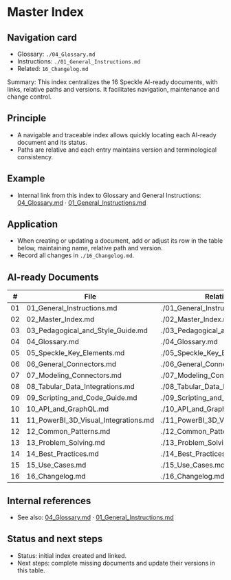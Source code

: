 
# Master Index

## Navigation card
- Glossary: `./04_Glossary.md`
- Instructions: `./01_General_Instructions.md`
- Related: `16_Changelog.md`

Summary: This index centralizes the 16 Speckle AI-ready documents, with links, relative paths and versions. It facilitates navigation, maintenance and change control.

## Principle

- A navigable and traceable index allows quickly locating each AI-ready document and its status.
- Paths are relative and each entry maintains version and terminological consistency.

## Example

- Internal link from this index to Glossary and General Instructions:  
  [04_Glossary.md](./04_Glossary.md) · [01_General_Instructions.md](./01_General_Instructions.md)

## Application

- When creating or updating a document, add or adjust its row in the table below, maintaining name, relative path and version.
- Record all changes in `./16_Changelog.md`.

## AI-ready Documents

| # | File | Relative Path | Version |
|---|---|---|---|
| 01 | 01_General_Instructions.md | ./01_General_Instructions.md | 0.2 |
| 02 | 02_Master_Index.md | ./02_Master_Index.md | 0.1 |
| 03 | 03_Pedagogical_and_Style_Guide.md | ./03_Pedagogical_and_Style_Guide.md | 0.1 |
| 04 | 04_Glossary.md | ./04_Glossary.md | 0.2 |
| 05 | 05_Speckle_Key_Elements.md | ./05_Speckle_Key_Elements.md | 0.1 |
| 06 | 06_General_Connectors.md | ./06_General_Connectors.md | 0.1 |
| 07 | 07_Modeling_Connectors.md | ./07_Modeling_Connectors.md | 0.1 |
| 08 | 08_Tabular_Data_Integrations.md | ./08_Tabular_Data_Integrations.md | 0.1 |
| 09 | 09_Scripting_and_Code_Guide.md | ./09_Scripting_and_Code_Guide.md | 0.1 |
| 10 | 10_API_and_GraphQL.md | ./10_API_and_GraphQL.md | 0.2 |
| 11 | 11_PowerBI_3D_Visual_Integrations.md | ./11_PowerBI_3D_Visual_Integrations.md | 0.2 |
| 12 | 12_Common_Patterns.md | ./12_Common_Patterns.md | 0.2 |
| 13 | 13_Problem_Solving.md | ./13_Problem_Solving.md | 0.1 |
| 14 | 14_Best_Practices.md | ./14_Best_Practices.md | 0.1 |
| 15 | 15_Use_Cases.md | ./15_Use_Cases.md | 0.2 |
| 16 | 16_Changelog.md | ./16_Changelog.md | 0.1 |

## Internal references

- See also: [04_Glossary.md](./04_Glossary.md) · [01_General_Instructions.md](./01_General_Instructions.md)

## Status and next steps

- Status: initial index created and linked.  
- Next steps: complete missing documents and update their versions in this table.
